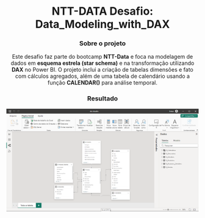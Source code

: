 <div align="center">

# NTT-DATA Desafio: Data_Modeling_with_DAX

### Sobre o projeto

Este desafio faz parte do bootcamp **NTT-Data** e foca na modelagem de dados em **esquema estrela (star schema)** e na transformação utilizando **DAX** no Power BI. O projeto inclui a criação de tabelas dimensões e fato com cálculos agregados, além de uma tabela de calendário usando a função **CALENDAR()** para análise temporal.

### Resultado
<div>
<img src="img.png" type="image/jpeg" alt="Print_Screen">
</div>
